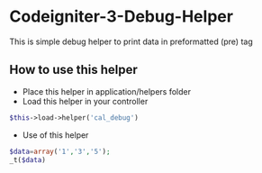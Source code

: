 # Codeigniter-3-Debug-Helper
This is simple debug helper to print data in preformatted (pre) tag

##  How to use this helper
- Place this helper in application/helpers folder
- Load this helper in your controller
```php
$this->load->helper('cal_debug')
```
- Use of this helper
```php
$data=array('1','3','5');
_t($data)
```
